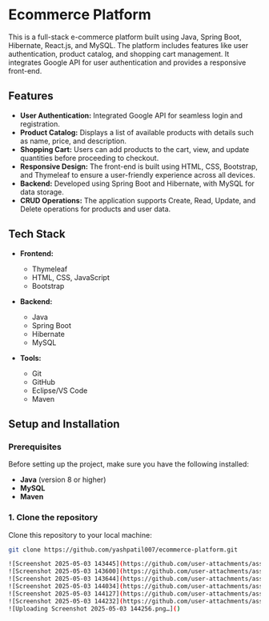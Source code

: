 # Ecommerce Platform

This is a full-stack e-commerce platform built using Java, Spring Boot, Hibernate, React.js, and MySQL. The platform includes features like user authentication, product catalog, and shopping cart management. It integrates Google API for user authentication and provides a responsive front-end.

## Features

- **User Authentication:** Integrated Google API for seamless login and registration.
- **Product Catalog:** Displays a list of available products with details such as name, price, and description.
- **Shopping Cart:** Users can add products to the cart, view, and update quantities before proceeding to checkout.
- **Responsive Design:** The front-end is built using HTML, CSS, Bootstrap, and Thymeleaf to ensure a user-friendly experience across all devices.
- **Backend:** Developed using Spring Boot and Hibernate, with MySQL for data storage.
- **CRUD Operations:** The application supports Create, Read, Update, and Delete operations for products and user data.

## Tech Stack

- **Frontend:**
  - Thymeleaf
  - HTML, CSS, JavaScript
  - Bootstrap

- **Backend:**
  - Java
  - Spring Boot
  - Hibernate
  - MySQL

- **Tools:**
  - Git
  - GitHub
  - Eclipse/VS Code
  - Maven

## Setup and Installation

### Prerequisites

Before setting up the project, make sure you have the following installed:

- **Java** (version 8 or higher)
- **MySQL**
- **Maven**

### 1. Clone the repository

Clone this repository to your local machine:

```bash
git clone https://github.com/yashpatil007/ecommerce-platform.git

![Screenshot 2025-05-03 143445](https://github.com/user-attachments/assets/eac8a10f-345c-4b95-a01c-e223013ee836)
![Screenshot 2025-05-03 143600](https://github.com/user-attachments/assets/67a78eff-a3fb-4817-82f0-8b9ea7dffcbf)
![Screenshot 2025-05-03 143644](https://github.com/user-attachments/assets/76a91fb3-564e-42ac-92cc-21d472880f14)
![Screenshot 2025-05-03 144034](https://github.com/user-attachments/assets/3080d916-0bf0-4928-9d52-2e7d8aa325bb)
![Screenshot 2025-05-03 144127](https://github.com/user-attachments/assets/87126eeb-a208-4b10-af01-6a21574473ef)
![Screenshot 2025-05-03 144232](https://github.com/user-attachments/assets/8b61ffe9-42c1-42d9-a882-40ae803cfbdb)
![Uploading Screenshot 2025-05-03 144256.png…]()



